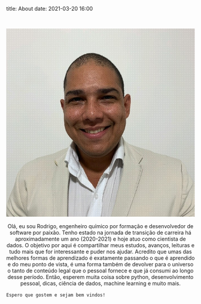 title: About
date: 2021-03-20 16:00

<img align="center" src=profile_foto alt="">

![profile][profile_foto]

<p align="center">
    Olá, eu sou Rodrigo, engenheiro químico por formação e desenvolvedor de software por paixão. Tenho estado na jornada de transição de carreira há aproximadamente um ano (2020-2021) e hoje atuo como cientista de dados.
    O objetivo por aqui é compartilhar meus estudos, avanços, leituras e tudo mais que for interessante e puder nos ajudar. Acredito que umas das melhores formas de aprendizado é exatamente passando o que é aprendido e do meu ponto de vista, é uma forma também de devolver para o universo o tanto de conteúdo legal que o pessoal fornece e que já consumi ao longo desse período.
    Então, esperem muita coisa sobre python, desenvolvimento pessoal, dicas, ciência de dados, machine learning e muito mais.

    Espero que gostem e sejam bem vindos!
</p>
    
[profile_foto]:../images/profile.jpg